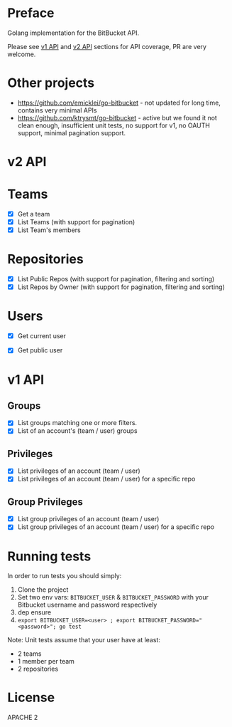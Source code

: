# Preface

Golang implementation for the BitBucket API.

Please see [v1 API](#v1-api) and [v2 API](#v2-api) sections for API coverage, PR are very welcome.

# Other projects

- https://github.com/emicklei/go-bitbucket - not updated for long time, contains very minimal APIs
- https://github.com/ktrysmt/go-bitbucket - active but we found it not clean enough, insufficient unit tests, no support for v1, no OAUTH support, minimal pagination support.

# v2 API

# Teams

- [x] Get a team
- [x] List Teams (with support for pagination)
- [x] List Team's members

# Repositories

- [x] List Public Repos (with support for pagination, filtering and sorting)
- [x] List Repos by Owner (with support for pagination, filtering and sorting)

# Users

- [x] Get current user
- [x] Get public user


# v1 API

## Groups

- [x] List groups matching one or more filters.
- [x] List of an account's (team / user) groups

## Privileges

- [x] List privileges of an account (team / user)
- [x] List privileges of an account (team / user) for a specific repo

## Group Privileges

- [x] List group privileges of an account (team / user)
- [x] List group privileges of an account (team / user) for a specific repo

# Running tests

In order to run tests you should simply:

1. Clone the project
1. Set two env vars: `BITBUCKET_USER` & `BITBUCKET_PASSWORD` with your Bitbucket username and password respectively
1. dep ensure
1. `export BITBUCKET_USER=<user> ; export BITBUCKET_PASSWORD="<password>"; go test`

Note: Unit tests assume that your user have at least:

- 2 teams
- 1 member per team
- 2 repositories

# License

APACHE 2